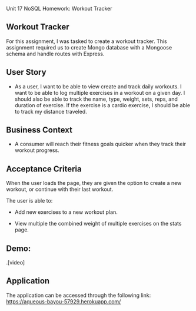 Unit 17 NoSQL Homework: Workout Tracker
## Workout Tracker
For this assignment, I was tasked to create a workout tracker. This assignment required us to create Mongo database with a Mongoose schema and handle routes with Express.

## User Story
* As a user, I want to be able to view create and track daily workouts. I want to be able to log multiple exercises in a workout on a given day. I should also be able to track the name, type, weight, sets, reps, and duration of exercise. If the exercise is a cardio exercise, I should be able to track my distance traveled.
## Business Context
* A consumer will reach their fitness goals quicker when they track their workout progress.

## Acceptance Criteria
When the user loads the page, they are given the option to create a new workout, or continue with their last workout.

The user is able to:

* Add new exercises to a new workout plan.

* View multiple the combined weight of multiple exercises on the stats page.
 
## Demo:
.[video]

## Application
The application can be accessed through the following link:
https://aqueous-bayou-57929.herokuapp.com/

